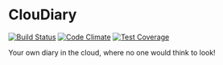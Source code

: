 # ClouDiary

[![Build Status](https://travis-ci.org/MasterRoot24/cloudiary.svg?branch=master)](https://travis-ci.org/MasterRoot24/cloudiary)
[![Code Climate](https://codeclimate.com/github/MasterRoot24/cloudiary/badges/gpa.svg)](https://codeclimate.com/github/MasterRoot24/cloudiary)
[![Test Coverage](https://codeclimate.com/github/MasterRoot24/cloudiary/badges/coverage.svg)](https://codeclimate.com/github/MasterRoot24/cloudiary/coverage)

Your own diary in the cloud, where no one would think to look!
